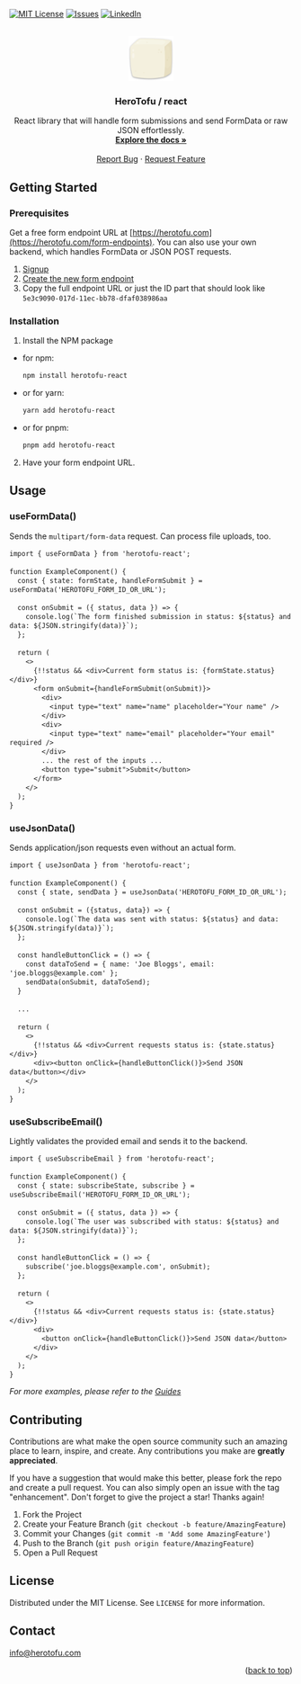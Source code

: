 <a name="readme-top"></a>

[![MIT License][license-shield]][license-url]
[![Issues][issues-shield]][issues-url]
[![LinkedIn][linkedin-shield]][linkedin-url]

<br />
<div align="center">
  <a href="https://github.com/herotofu/herotofu">
    <img src="images/logo.png" alt="herotofu" width="80" height="80">
  </a>

<h3 align="center">HeroTofu / react</h3>

  <p align="center">
    React library that will handle form submissions and send FormData or raw JSON effortlessly.
    <br />
    <a href="https://github.com/herotofu/herotofu/blob/main/packages/react"><strong>Explore the docs »</strong></a>
    <br />
    <br />
    <a href="https://github.com/herotofu/herotofu/issues/new?labels=bug&template=bug-report---.md">Report Bug</a>
    ·
    <a href="https://github.com/herotofu/herotofu/issues/new?labels=enhancement&template=feature-request---.md">Request Feature</a>
  </p>
</div>

## Getting Started

### Prerequisites

Get a free form endpoint URL at [https://herotofu.com](https://herotofu.com/form-endpoints). You can also use your own backend, which handles FormData or JSON POST requests.

1. [Signup](https://app.herotofu.com/signup)
2. [Create the new form endpoint](https://app.herotofu.com/forms/-1)
3. Copy the full endpoint URL or just the ID part that should look like `5e3c9090-017d-11ec-bb78-dfaf038986aa`

### Installation

1. Install the NPM package

- for npm:
  ```sh
  npm install herotofu-react
  ```
- or for yarn:
  ```sh
  yarn add herotofu-react
  ```
- or for pnpm:
  ```sh
  pnpm add herotofu-react
  ```

2. Have your form endpoint URL.

## Usage

### useFormData()

Sends the `multipart/form-data` request. Can process file uploads, too.

```tsx
import { useFormData } from 'herotofu-react';

function ExampleComponent() {
  const { state: formState, handleFormSubmit } = useFormData('HEROTOFU_FORM_ID_OR_URL');

  const onSubmit = ({ status, data }) => {
    console.log(`The form finished submission in status: ${status} and data: ${JSON.stringify(data)}`);
  };

  return (
    <>
      {!!status && <div>Current form status is: {formState.status}</div>}
      <form onSubmit={handleFormSubmit(onSubmit)}>
        <div>
          <input type="text" name="name" placeholder="Your name" />
        </div>
        <div>
          <input type="text" name="email" placeholder="Your email" required />
        </div>
        ... the rest of the inputs ...
        <button type="submit">Submit</button>
      </form>
    </>
  );
}
```

### useJsonData()

Sends application/json requests even without an actual form.

```tsx
import { useJsonData } from 'herotofu-react';

function ExampleComponent() {
  const { state, sendData } = useJsonData('HEROTOFU_FORM_ID_OR_URL');

  const onSubmit = ({status, data}) => {
    console.log(`The data was sent with status: ${status} and data: ${JSON.stringify(data)}`);
  };

  const handleButtonClick = () => {
    const dataToSend = { name: 'Joe Bloggs', email: 'joe.bloggs@example.com' };
    sendData(onSubmit, dataToSend);
  }

  ...

  return (
    <>
      {!!status && <div>Current requests status is: {state.status}</div>}
      <div><button onClick={handleButtonClick()}>Send JSON data</button></div>
    </>
  );
}
```

### useSubscribeEmail()

Lightly validates the provided email and sends it to the backend.

```tsx
import { useSubscribeEmail } from 'herotofu-react';

function ExampleComponent() {
  const { state: subscribeState, subscribe } = useSubscribeEmail('HEROTOFU_FORM_ID_OR_URL');

  const onSubmit = ({ status, data }) => {
    console.log(`The user was subscribed with status: ${status} and data: ${JSON.stringify(data)}`);
  };

  const handleButtonClick = () => {
    subscribe('joe.bloggs@example.com', onSubmit);
  };

  return (
    <>
      {!!status && <div>Current requests status is: {state.status}</div>}
      <div>
        <button onClick={handleButtonClick()}>Send JSON data</button>
      </div>
    </>
  );
}
```

_For more examples, please refer to the [Guides](https://herotofu.com/solutions/guides)_

## Contributing

Contributions are what make the open source community such an amazing place to learn, inspire, and create. Any contributions you make are **greatly appreciated**.

If you have a suggestion that would make this better, please fork the repo and create a pull request. You can also simply open an issue with the tag "enhancement".
Don't forget to give the project a star! Thanks again!

1. Fork the Project
2. Create your Feature Branch (`git checkout -b feature/AmazingFeature`)
3. Commit your Changes (`git commit -m 'Add some AmazingFeature'`)
4. Push to the Branch (`git push origin feature/AmazingFeature`)
5. Open a Pull Request

## License

Distributed under the MIT License. See `LICENSE` for more information.

## Contact

info@herotofu.com

<p align="right">(<a href="#readme-top">back to top</a>)</p>

[issues-shield]: https://img.shields.io/github/issues/herotofu/herotofu.svg?style=for-the-badge
[issues-url]: https://github.com/herotofu/herotofu/issues
[license-shield]: https://img.shields.io/github/license/herotofu/herotofu.svg?style=for-the-badge
[license-url]: https://github.com/herotofu/herotofu/blob/main/LICENSE
[linkedin-shield]: https://img.shields.io/badge/-LinkedIn-black.svg?style=for-the-badge&logo=linkedin&colorB=555
[linkedin-url]: https://linkedin.com/in/arminaszukauskas
[product-screenshot]: images/screenshot.png
